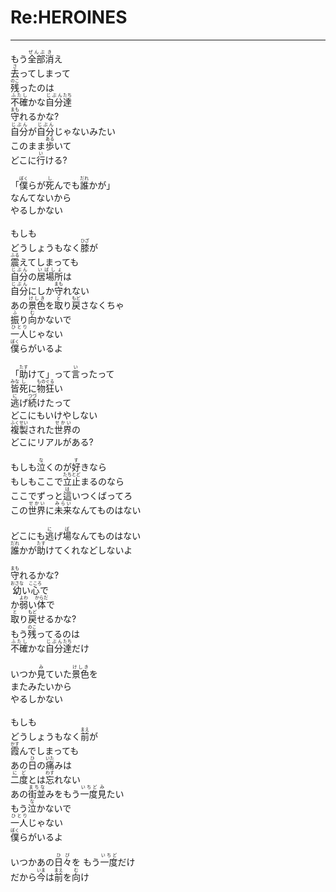 # Re:HEROINES
---
<lyric>
もう<ruby>全部<rt>ぜんぶ</rt></ruby><ruby>消<rt>き</rt></ruby>え<br/>
<ruby>去<rt>さ</rt></ruby>ってしまって<br/>
<ruby>残<rt>のこ</rt></ruby>ったのは<br/>
<ruby>不確<rt>ふたし</rt></ruby>かな<ruby>自分<rt>じぶん</rt></ruby><ruby>達<rt>たち</rt></ruby><br/>
<ruby>守<rt>まも</rt></ruby>れるかな?<br/>
<ruby>自分<rt>じぶん</rt></ruby>が<ruby>自分<rt>じぶん</rt></ruby>じゃないみたい<br/>
このまま<ruby>歩<rt>ある</rt></ruby>いて<br/>
どこに<ruby>行<rt>い</rt></ruby>ける?<br/>
<br/>
「<ruby>僕<rt>ぼく</rt></ruby>らが<ruby>死<rt>し</rt></ruby>んでも<ruby>誰<rt>だれ</rt></ruby>かが」<br/>
なんてないから<br/>
やるしかない<br/>
<br/>
もしも<br/>
どうしょうもなく<ruby>膝<rt>ひざ</rt></ruby>が<br/>
<ruby>震<rt>ふる</rt></ruby>えてしまっても<br/>
<ruby>自分<rt>じぶん</rt></ruby>の<ruby>居場所<rt>いばしょ</rt></ruby>は<br/>
<ruby>自分<rt>じぶん</rt></ruby>にしか<ruby>守<rt>まも</rt></ruby>れない<br/>
あの<ruby>景色<rt>けしき</rt></ruby>を<ruby>取<rt>と</rt></ruby>り<ruby>戻<rt>もど</rt></ruby>さなくちゃ<br/>
<ruby>振<rt>ふ</rt></ruby>り<ruby>向<rt>む</rt></ruby>かないで<br/>
<ruby>一人<rt>ひとり</rt></ruby>じゃない<br/>
<ruby>僕<rt>ぼく</rt></ruby>らがいるよ<br/>
<br/>
「<ruby>助<rt>たす</rt></ruby>けて」って<ruby>言<rt>い</rt></ruby>ったって<br/>
<ruby>皆<rt>みな</rt></ruby><ruby>死<rt>し</rt></ruby>に<ruby>物狂<rt>ものぐる</rt></ruby>い<br/>
<ruby>逃<rt>に</rt></ruby>げ<ruby>続<rt>つづ</rt></ruby>けたって<br/>
どこにもいけやしない<br/>
<ruby>複製<rt>ふくせい</rt></ruby>された<ruby>世界<rt>せかい</rt></ruby>の<br/>
どこにリアルがある?<br/>
<br/>
もしも<ruby>泣<rt>な</rt></ruby>くのが<ruby>好<rt>す</rt></ruby>きなら<br/>
もしもここで<ruby>立止<rt>たちとど</rt></ruby>まるのなら<br/>
ここでずっと<ruby>這<rt>は</rt></ruby>いつくばってろ<br/>
この<ruby>世界<rt>せかい</rt></ruby>に<ruby>未来<rt>みらい</rt></ruby>なんてものはない<br/>
<br/>
どこにも<ruby>逃<rt>に</rt></ruby>げ<ruby>場<rt>ば</rt></ruby>なんてものはない<br/>
<ruby>誰<rt>だれ</rt></ruby>かが<ruby>助<rt>たす</rt></ruby>けてくれなどしないよ<br/>
<br/>
<ruby>守<rt>まも</rt></ruby>れるかな?<br/>
<ruby>幼<rt>おさな</rt></ruby>い<ruby>心<rt>こころ</rt></ruby>で<br/>
か<ruby>弱<rt>よわ</rt></ruby>い<ruby>体<rt>からだ</rt></ruby>で<br/>
<ruby>取<rt>と</rt></ruby>り<ruby>戻<rt>もど</rt></ruby>せるかな?<br/>
もう<ruby>残<rt>のこ</rt></ruby>ってるのは<br/>
<ruby>不確<rt>ふたし</rt></ruby>かな<ruby>自分<rt>じぶん</rt></ruby><ruby>達<rt>たち</rt></ruby>だけ<br/>
<br/>
いつか<ruby>見<rt>み</rt></ruby>ていた<ruby>景色<rt>けしき</rt></ruby>を<br/>
またみたいから<br/>
やるしかない<br/>
<br/>
もしも<br/>
どうしょうもなく<ruby>前<rt>まえ</rt></ruby>が<br/>
<ruby>霞<rt>かす</rt></ruby>んでしまっても<br/>
あの<ruby>日<rt>ひ</rt></ruby>の<ruby>痛<rt>いた</rt></ruby>みは<br/>
<ruby>二<rt>に</rt></ruby><ruby>度<rt>ど</rt></ruby>とは<ruby>忘<rt>わす</rt></ruby>れない<br/>
あの<ruby>街並<rt>まちな</rt></ruby>みをもう<ruby>一度<rt>いちど</rt></ruby><ruby>見<rt>み</rt></ruby>たい<br/>
もう<ruby>泣<rt>な</rt></ruby>かないで<br/>
<ruby>一人<rt>ひとり</rt></ruby>じゃない<br/>
<ruby>僕<rt>ぼく</rt></ruby>らがいるよ<br/>
<br/>
いつかあの<ruby>日々<rt>ひび</rt></ruby>を もう<ruby>一度<rt>いちど</rt></ruby>だけ<br/>
だから<ruby>今<rt>いま</rt></ruby>は<ruby>前<rt>まえ</rt></ruby>を<ruby>向<rt>む</rt></ruby>け<br/>
</lyric>
